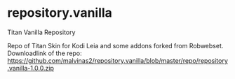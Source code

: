 # repository.vanilla
Titan Vanilla Repository

Repo of Titan Skin for Kodi Leia and some addons forked from Robwebset. 
Downloadlink of the repo: https://github.com/malvinas2/repository.vanilla/blob/master/repo/repository.vanilla-1.0.0.zip
